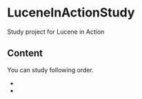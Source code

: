 # LuceneInActionStudy
Study project for Lucene in Action

## Content
You can study following order.
 - [Indexer]:https://github.com/HIPERCUBE/LuceneInActionStudy/Indexer
 - [Searcher]:https://github.com/HIPERCUBE/LuceneInActionStudy/Searcher
